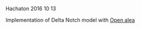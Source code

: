 Hachaton 2016 10 13


Implementation of Delta Notch model with 
[Open alea](http://openalea.gforge.inria.fr/)


